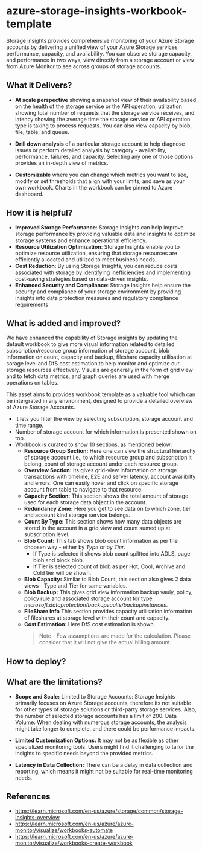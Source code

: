 # azure-storage-insights-workbook-template

Storage insights provides comprehensive monitoring of your Azure Storage accounts by delivering a unified view of your Azure Storage services performance, capacity, and availability. You can observe storage capacity, and performance in two ways, view directly from a storage account or view from Azure Monitor to see across groups of storage accounts. 

## What it Delivers?

- **At scale perspective** showing a snapshot view of their availability based on the health of the storage service or the API operation, utilization showing total number of requests that the storage service receives, and latency showing the average time the storage service or API operation type is taking to process requests. You can also view capacity by blob, file, table, and queue.

- **Drill down analysis** of a particular storage account to help diagnose issues or perform detailed analysis by category - availability, performance, failures, and capacity. Selecting any one of those options provides an in-depth view of metrics.

- **Customizable** where you can change which metrics you want to see, modify or set thresholds that align with your limits, and save as your own workbook. Charts in the workbook can be pinned to Azure dashboard.

## How it is helpful?
- **Improved Storage Performance**: Storage Insights can help improve storage performance by providing valuable data and insights to optimize storage systems and enhance operational efficiency.
- **Resource Utilization Optimization**: Storage Insights enable you to optimize resource utilization, ensuring that storage resources are efficiently allocated and utilized to meet business needs.
- **Cost Reduction**: By using Storage Insights, you can reduce costs associated with storage by identifying inefficiencies and implementing cost-saving strategies based on data-driven insights.
- **Enhanced Security and Compliance**: Storage Insights help ensure the security and compliance of your storage environment by providing insights into data protection measures and regulatory compliance requirements
  
## What is added and improved?
We have enhanced the capability of Storage insights by updating the default workbook to give more visual information related to detailed subscription/resource group information of storage account, blob information on count, capacity and backup, fileshare capacity utilisation at sorage level and DfS cost estimation to help monitor and optimize our storage resources effectively. Visuals are generally in the form of grid view and to fetch data metrics, and graph queries are used with merge operations on  tables.

This asset aims to provides workbook template as a valuable tool which can be intergrated in any environment, designed to provide a detailed overview of Azure Storage Accounts.

- It lets you filter the view by selecting subscription, storage account and time range.
- Number of storage account for which information is presented shown on top.
- Workbook is curated to show 10 sections, as mentioned below:
  - **Resource Group Section:** Here one can view the structural hierarchy of storage account i.e., to which resource group and subscription it belong, count of storage account under each resource group.
  - **Overview Section:** Its gives grid-view information on storage transactions with timeline, E2E and server latency, account availibilty and errors. One can easily hover and click on specific storage account from table to navigate to that resource. 
  - **Capacity Section:** This section shows the total amount of storage used for each storage data object in the account.
  - **Redundancy Zone:** Here you get to see data on to which zone, tier and account kind storage service belongs.
  - **Count By Type:** This section shows how many data objects are stored in the account in a grid view and count sumed up at subscription level.
  - **Blob Count:** This tab shows blob count information as per the choosen way - either by _Type_ or by _Tier_.
    - If Type is selected it shows blob count spiltted into ADLS, page blob and block blob.
    - If Tier is selected count of blob as per Hot, Cool, Archive and Cold tier will be shown.
  - **Blob Capacity:** Similar to Blob Count, this section also gives 2 data views - Type and Tier for same variables.  
  - **Blob Backup:** This gives grid view information backup vauly, policy, policy rule and associated storage account for type _microsoft.dataprotection/backupvaults/backupinstances_.
  - **FileShare Info** This section provides capacity utilisation information of fileshares at storage level with their count and capacity.
  - **Cost Estimation:** Here DfS cost estimation is shown.
    > Note - Few assumptions are made for the calculation. Please consider that it will not give the actual billing amount.
 
## How to deploy?

## What are the limitations?
- **Scope and Scale:** 
Limited to Storage Accounts: Storage Insights primarily focuses on Azure Storage accounts, therefore its not suitable for other types of storage solutions or third-party storage services. Also, the number of selected storage accounts has a limit of 200.
Data Volume: When dealing with numerous storage accounts, the analysis might take longer to complete, and there could be performance impacts.

- **Limited Customization Options:** It may not be as flexible as other specialized monitoring tools. Users might find it challenging to tailor the insights to specific needs beyond the provided metrics.

- **Latency in Data Collection:** There can be a delay in data collection and reporting, which means it might not be suitable for real-time monitoring needs.

## References
- https://learn.microsoft.com/en-us/azure/storage/common/storage-insights-overview
- https://learn.microsoft.com/en-us/azure/azure-monitor/visualize/workbooks-automate
- https://learn.microsoft.com/en-us/azure/azure-monitor/visualize/workbooks-create-workbook




